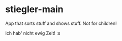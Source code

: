 # stiegler-main
App that sorts stuff and shows stuff. Not for children!

Ich hab' nicht ewig Zeit! :s